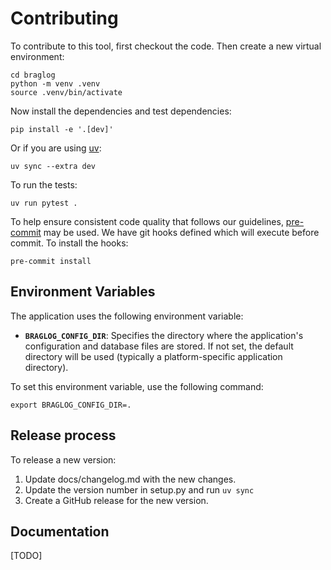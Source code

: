 # Contributing
To contribute to this tool, first checkout the code. Then create a new virtual environment:
```shell
cd braglog
python -m venv .venv
source .venv/bin/activate
```
Now install the dependencies and test dependencies:
```shell
pip install -e '.[dev]'
```
Or if you are using [uv](https://docs.astral.sh/uv/):
```shell
uv sync --extra dev
```
To run the tests:
```
uv run pytest .
```
To help ensure consistent code quality that follows our guidelines, [pre-commit](https://pre-commit.com/install) may be used. We have git hooks defined which will execute before commit. To install the hooks:

```shell
pre-commit install
```
## Environment Variables
The application uses the following environment variable:

- **`BRAGLOG_CONFIG_DIR`**: Specifies the directory where the application's configuration and database files are stored. If not set, the default directory will be used (typically a platform-specific application directory).

To set this environment variable, use the following command:

```shell
export BRAGLOG_CONFIG_DIR=.
```
## Release process
To release a new version:
1. Update docs/changelog.md with the new changes.
2. Update the version number in setup.py and run `uv sync`
3. Create a GitHub release for the new version.

## Documentation
[TODO]
